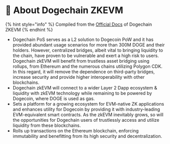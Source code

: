 # 🐶 About Dogechain ZKEVM

{% hint style="info" %}
Compiled from the [Official Docs](https://docs.dogechain.dog/docs/zkevm/overview) of Dogechain ZKEVM
{% endhint %}

* Dogechain PoS serves as a L2 solution to Dogecoin PoW and it has provided abundant usage scenarios for more than 300M DOGE and their holders. However, centralized bridges, albeit vital to bringing liquidity to the chain, have proven to be vulnerable and exert a high risk to users. Dogechain zkEVM will benefit from trustless asset bridging using rollups, from Ethereum and the numerous chains utilizing Polygon CDK. In this regard, it will remove the dependence on third-party bridges, increase security and provide higher interoperability with other blockchains.
* Dogechain zkEVM will connect to a wider Layer 2 Dapp ecosystem & liquidity with zkEVM technology while remaining to be powered by Dogecoin, where DOGE is used as gas.
* Sets a platform for a growing ecosystem for EVM-native ZK applications and enhances utility for Dogecoin by providing it with industry-leading EVM-equivalent smart contracts. As the zkEVM inevitably grows, so will the opportunities for Dogechain users of trustlessly access and utilize liquidity from these blockchains.
* Rolls up transactions on the Ethereum blockchain, enforcing immutability and benefitting from its high security and decentralization.

